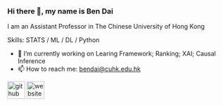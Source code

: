 ### Hi there 👋, my name is Ben Dai
I am an Assistant Professor in The Chinese University of Hong Kong

Skills: STATS / ML / DL / Python

- 🔭 I’m currently working on Learing Framework; Ranking; XAI; Causal Inference
- 📫 How to reach me: bendai@cuhk.edu.hk 


[<img src='https://cdn.jsdelivr.net/npm/simple-icons@3.0.1/icons/github.svg' alt='github' height='40'>](https://github.com/statmlben)  [<img src='https://cdn.jsdelivr.net/npm/simple-icons@3.0.1/icons/icloud.svg' alt='website' height='40'>](https://www.bendai.org/)  

<!-- [![Top Langs](https://github-readme-stats.vercel.app/api/top-langs/?username=statmlben)](https://github.com/anuraghazra/github-readme-stats)

![GitHub stats](https://github-readme-stats.vercel.app/api?username=statmlben&show_icons=true)  

 -->
